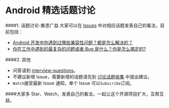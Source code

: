 # Android 精选话题讨论

####1. 话题讨论-集思广益
大家可以在 [Issues](https://github.com/android-cn/topics/issues) 中对相应话题发表自己的看法，目前包括：  
- [Android 开发中你遇到过哪些兼容性问题？都是怎么解决的？](https://github.com/android-cn/topics/issues/2)
- [你在工作中遇到的最复杂的问题或者 Bug 是什么？你是怎么搞定的?](https://github.com/android-cn/topics/issues/3)

####2. 其他
- 问答请到 [interview-questions](https://github.com/android-cn/interview-questions)。 
- 不建议新增 Issue，需要新增的话题请先到 [讨论话题收集](https://github.com/android-cn/topics/issues/1) 中提出建议。
- `Watch`接受最新 Issue 通知，单个 Issue 可以`Subscribe`订阅。  

####大家多 Star、Watch，发表自己的看法，一起让这个开源项目扩大，互帮互益。  
